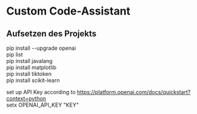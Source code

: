 # Custom Code-Assistant  

## Aufsetzen des Projekts
pip install --upgrade openai  
pip list  
pip install javalang  
pip install matplotlib  
pip install tiktoken  
pip install scikit-learn  

set up API Key according to https://platform.openai.com/docs/quickstart?context=python  
setx OPENAI_API_KEY "KEY"  
